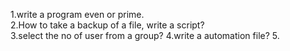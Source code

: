 
1.write a program even or prime.   
2.How to take a backup of a file, write a script?   
3.select the no of user from a group?
4.write a automation file?
5.
